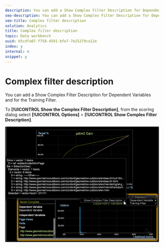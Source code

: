 ```yaml
---
description: You can add a Show Complex Filter Description for Dependent Variables and for the Training Filter.
seo-description: You can add a Show Complex Filter Description for Dependent Variables and for the Training Filter.
seo-title: Complex filter description
solution: Analytics
title: Complex filter description
topic: Data workbench
uuid: b5cdfa07-f758-4591-bfe7-7e15279ca12e
index: y
internal: n
snippet: y
---
```


# Complex filter description

You can add a Show Complex Filter Description for Dependent Variables and for the Training Filter.

To **[!UICONTROL Show the Complex Filter Description]**, from the scoring dialog select **[!UICONTROL Options]** > **[!UICONTROL Show Complex Filter Description]**.

![](assets/propensity_Show_complex.png)

